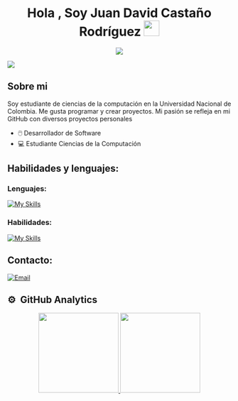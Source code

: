 <h1 align="center"><b>Hola , Soy Juan David Castaño Rodríguez </b><img src="https://media.giphy.com/media/hvRJCLFzcasrR4ia7z/giphy.gif" width="35"></h1>
<!--  -->

<p align="center">
  <a href="https://github.com/DenverCoder1/readme-typing-svg"><img src="[https://readme-typing-svg.herokuapp.com](https://drive.google.com/file/d/1AWTJ9Mgranog9PbEhXYzJmtsY-mSEPg4/view?usp=drive_link)?font=Time+New+Roman&color=cyan&size=25&center=true&vCenter=true&width=600&height=100&lines=Student+Computer+Science+..&hearts;++;Programador+de+Python+Java+y+C#;Me+gustan+las+matemáticas;Y+crear+proyectos+open+source."></a>
</p>

<img src="https://img.hotimg.com/wepik--202402251800455mqw.png">


## **Sobre mi**

Soy estudiante de ciencias de la computación en la Universidad Nacional de Colombia. Me gusta programar y crear proyectos. Mi pasión se refleja en mi GitHub con diversos proyectos personales 

- 🖱️ Desarrollador de Software 
- 💻 Estudiante Ciencias de la Computación
  
## Habilidades y lenguajes:

### Lenguajes:
[![My Skills](https://skillicons.dev/icons?i=py,cs,java,html,css&perline=4)](https://skillicons.dev)

### Habilidades:
[![My Skills](https://skillicons.dev/icons?i=angular,django&perline=9)](https://skillicons.dev)


## Contacto:
<a href="mailto:judcastanoro@gmail.com"><img alt="Email" src="https://img.shields.io/badge/Email-judcastanoro@gmail.com@gmail.com.com-blue?style=flat-square&logo=gmail"></a>

## ⚙️ &nbsp;GitHub Analytics

<p align="center">
  <a href="https://github.com/johannsrv">
    <img height="180em" src="https://github-readme-stats-eight-theta.vercel.app/api?username=johannsrv&show_icons=true&theme=algolia&include_all_commits=true&count_private=true"/>
    <img height="180em" src="https://github-readme-stats-eight-theta.vercel.app/api/top-langs/?username=johannsrv&layout=compact&langs_count=8&theme=algolia"/>
  </a>
</p>
